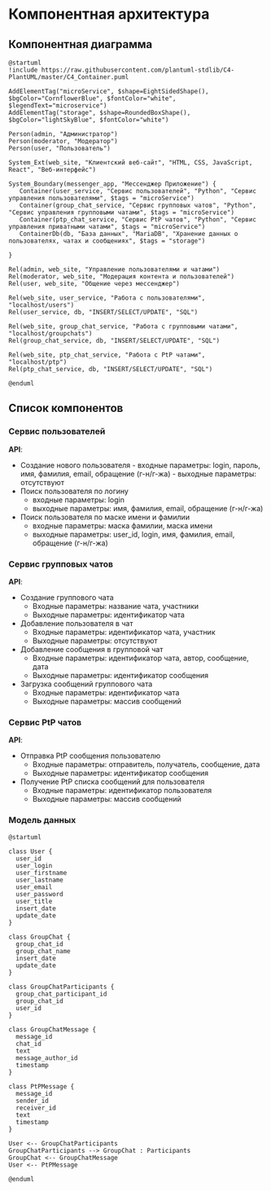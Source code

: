 # Компонентная архитектура
<!-- Состав и взаимосвязи компонентов системы между собой и внешними системами с указанием протоколов, ключевые технологии, используемые для реализации компонентов.
Диаграмма контейнеров C4 и текстовое описание. 
-->

## Компонентная диаграмма

```plantuml
@startuml
!include https://raw.githubusercontent.com/plantuml-stdlib/C4-PlantUML/master/C4_Container.puml

AddElementTag("microService", $shape=EightSidedShape(), $bgColor="CornflowerBlue", $fontColor="white", $legendText="microservice")
AddElementTag("storage", $shape=RoundedBoxShape(), $bgColor="lightSkyBlue", $fontColor="white")

Person(admin, "Администратор")
Person(moderator, "Модератор")
Person(user, "Пользователь")

System_Ext(web_site, "Клиентский веб-сайт", "HTML, CSS, JavaScript, React", "Веб-интерфейс")

System_Boundary(messenger_app, "Мессенджер Приложение") {
   Container(user_service, "Сервис пользователей", "Python", "Сервис управления пользователями", $tags = "microService")    
   Container(group_chat_service, "Сервис групповых чатов", "Python", "Сервис управления групповыми чатами", $tags = "microService") 
   Container(ptp_chat_service, "Сервис PtP чатов", "Python", "Сервис управления приватными чатами", $tags = "microService")   
   ContainerDb(db, "База данных", "MariaDB", "Хранение данных о пользователях, чатах и сообщениях", $tags = "storage")
   
}

Rel(admin, web_site, "Управление пользователями и чатами")
Rel(moderator, web_site, "Модерация контента и пользователей")
Rel(user, web_site, "Общение через мессенджер")

Rel(web_site, user_service, "Работа с пользователями", "localhost/users")
Rel(user_service, db, "INSERT/SELECT/UPDATE", "SQL")

Rel(web_site, group_chat_service, "Работа с групповыми чатами", "localhost/groupchats")
Rel(group_chat_service, db, "INSERT/SELECT/UPDATE", "SQL")

Rel(web_site, ptp_chat_service, "Работа с PtP чатами", "localhost/ptp")
Rel(ptp_chat_service, db, "INSERT/SELECT/UPDATE", "SQL")

@enduml

```
## Список компонентов  

### Сервис пользователей
**API**:
- Создание нового пользователя
      - входные параметры: login, пароль, имя, фамилия, email, обращение (г-н/г-жа)
      - выходные параметры: отсутствуют
- Поиск пользователя по логину
     - входные параметры:  login
     - выходные параметры: имя, фамилия, email, обращение (г-н/г-жа)
- Поиск пользователя по маске имени и фамилии
     - входные параметры: маска фамилии, маска имени
     - выходные параметры: user_id, login, имя, фамилия, email, обращение (г-н/г-жа)

### Сервис групповых чатов
**API**:
- Создание группового чата
  - Входные параметры: название чата, участники
  - Выходные параметры: идентификатор чата
- Добавление пользователя в чат
  - Входные параметры: идентификатор чата, участник
  - Выходные параметры: отсутствуют
- Добавление сообщения в групповой чат
  - Входные параметры: идентификатор чата, автор, сообщение, дата
  - Выходные параметры: идентификатор сообщения
- Загрузка сообщений группового чата
  - Входные параметры: идентификатор чата
  - Выходные параметры: массив сообщений

### Сервис PtP чатов
**API**:
- Отправка PtP сообщения пользователю
  - Входные параметры: отправитель, получатель, сообщение, дата
  - Выходные параметры: идентификатор сообщения
- Получение PtP списка сообщений для пользователя
  - Входные параметры: идентификатор пользователя
  - Выходные параметры: массив сообщений

### Модель данных

```puml
@startuml

class User {
  user_id
  user_login
  user_firstname
  user_lastname
  user_email
  user_password
  user_title
  insert_date
  update_date
}

class GroupChat {
  group_chat_id
  group_chat_name
  insert_date
  update_date
}

class GroupChatParticipants {
  group_chat_participant_id
  group_chat_id
  user_id
}

class GroupChatMessage {
  message_id
  chat_id
  text
  message_author_id
  timestamp
}

class PtPMessage {
  message_id
  sender_id
  receiver_id
  text
  timestamp
}

User <-- GroupChatParticipants
GroupChatParticipants --> GroupChat : Participants
GroupChat <-- GroupChatMessage
User <-- PtPMessage

@enduml
```
